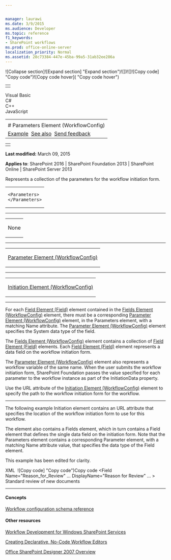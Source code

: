 ```yaml
---


manager: laurawi
ms.date: 3/9/2015
ms.audience: Developer
ms.topic: reference
f1_keywords:
- SharePoint workflows
ms.prod: office-online-server
localization_priority: Normal
ms.assetid: 28c73384-447e-45ba-99a5-31ab32ee286a
---
```


![Collapse
section]![Expand
section] "Expand section")![]()![])![]![]()![Copy
code] "Copy code")![Copy code
hover]( "Copy code hover")
<table>
<tbody>
<tr class="odd">
<td align="left"></td>
</tr>
</tbody>
</table>

Visual Basic  
C\#  
C++  
JavaScript  

<table>
<tbody>
<tr class="odd">
<td align="left"><span id="runningHeaderText"></span></td>
</tr>
<tr class="even">
<td align="left"># Parameters Element (WorkflowConfig)</td>
</tr>
<tr class="odd">
<td align="left"><a href="#exampleToggle">Example</a>  <a href="#seeAlsoToggle">See also</a>  <span id="headfeedbackarea" class="feedbackhead"><a href="javascript:SubmitFeedback(&#39;docthis@Microsoft.com&#39;,&#39;&#39;,&#39;&#39;,&#39;&#39;,&#39;1.0.18082.1225&#39;,&#39;%0\dThank%20you%20for%20your%20feedback.%20The%20developer%20writing%20teams%20use%20your%20feedback%20to%20improve%20documentation.%20While%20we%20are%20reviewing%20your%20feedback,%20we%20may%20send%20you%20e-mail%20to%20ask%20for%20clarification%20or%20feedback%20on%20a%20solution.%20We%20do%20not%20use%20your%20e-mail%20address%20for%20any%20other%20purpose%20and%20we%20delete%20it%20after%20we%20finish%20our%20review.%0\AFor%20further%20information%20about%20the%20privacy%20policies%20of%20Microsoft,%20please%20see%20http://privacy.microsoft.com/en-us/default.aspx.%0\A%0\d&#39;,&#39;Customer%20feedback&#39;);">Send feedback</a></span></td>
</tr>
</tbody>
</table>

<table>
<colgroup>
<col width="100%" />
</colgroup>
<tbody>
<tr class="odd">
<td align="left"></td>
</tr>
</tbody>
</table>

**Last modified:** March 09, 2015

**Applies to**: SharePoint 2016 | SharePoint Foundation 2013 |
SharePoint Online | SharePoint Server 2013

Represents a collection of the parameters for the workflow initiation
form.

<span codelanguage="other"></span>
<table>
<colgroup>
<col width="100%" />
</colgroup>
<tbody>
<tr class="odd">
<td align="left"><pre><code>&lt;Parameters&gt;
&lt;/Parameters&gt;</code></pre></td>
</tr>
</tbody>
</table>


-----------------------------------------------------------------------------------------------------------------------------------------------------------------------------------------------

<table>
<colgroup>
<col width="100%" />
</colgroup>
<tbody>
<tr class="odd">
<td align="left"><p>None</p></td>
</tr>
</tbody>
</table>


---------------------------------------------------------------------------------------------------------------------------------------------------------------------------------------------------

<table>
<colgroup>
<col width="100%" />
</colgroup>
<tbody>
<tr class="odd">
<td align="left"><p><span sdata="link"><a href="parameter-element-workflowconfig.md">Parameter Element (WorkflowConfig)</a></span></p></td>
</tr>
</tbody>
</table>


----------------------------------------------------------------------------------------------------------------------------------------------------------------------------------------------------

<table>
<colgroup>
<col width="100%" />
</colgroup>
<tbody>
<tr class="odd">
<td align="left"><p><span sdata="link"><a href="initiation-element-workflowconfig.md">Initiation Element (WorkflowConfig)</a></span></p></td>
</tr>
</tbody>
</table>


----------------------------------------------------------------------------------------------------------------------------------------------------------------------------------------------------------------------------

For each [Field Element
(Field)](field-element-field.md)</span> element
contained in the [Fields Element
(WorkflowConfig)](fields-element-workflowconfig.md)</span>
element, there must be a corresponding [Parameter
Element
(WorkflowConfig)](parameter-element-workflowconfig.md)</span>
element, in the Parameters element, with a matching Name attribute. The
[Parameter Element
(WorkflowConfig)](parameter-element-workflowconfig.md)</span>
element specifies the System data type of the field.

The [Fields Element
(WorkflowConfig)](fields-element-workflowconfig.md)</span>
element contains a collection of [Field Element
(Field)](field-element-field.md)</span> elements. Each
[Field Element
(Field)](field-element-field.md)</span> element
represents a data field on the workflow initiation form.

The [Parameter Element
(WorkflowConfig)](parameter-element-workflowconfig.md)</span>
element also represents a workflow variable of the same name. When the
user submits the workflow initiation form, SharePoint Foundation passes
the value specified for each parameter to the workflow instance as part
of the <span sdata="cer"
target="P:Microsoft.SharePoint.Workflow.SPWorkflowActivationProperties.InitiationData"><span
class="nolink">InitiationData</span></span> property.

Use the URL attribute of the [Initiation Element
(WorkflowConfig)](initiation-element-workflowconfig.md)</span>
element to specify the path to the workflow initiation form for the
workflow.


------------------------------------------------------------------------------------------------------------------------------------------------------------------------------------------

The following example Initiation element contains an URL attribute that
specifies the location of the workflow initiation form to use for this
workflow.

The element also contains a Fields element, which in turn contains a
Field element that defines the single data field on the initiation form.
Note that the Parameters element contains a corresponding Parameter
element, with a matching Name attribute value, that specifies the data
type of the Field element.

This example has been edited for clarity.

<span codelanguage="xmlLang"></span>
XML 
<span class="copyCode" onclick="CopyCode(this)"
onkeypress="CopyCode_CheckKey(this, event)"
onmouseover="ChangeCopyCodeIcon(this)"
onmouseout="ChangeCopyCodeIcon(this)" tabindex="0">![Copy
code] "Copy code")Copy code</span>
    <Initiation 
        URL="Workflows/Notify Me/Notify Me.aspx">
      <Fields>
        <Field 
          Name="Reason_for_Review" 
          …
          DisplayName="Reason for Review" 
          …
        >
          <Default>Standard review of new documents</Default>
        </Field>
      </Fields>
      <Parameters>
        <Parameter Name="Reason_for_Review" Type="System.String" />
      </Parameters>
    </Initiation>


-------------------------------------------------------------------------------------------------------------------------------------------------------------------------------------------

#### Concepts

[Workflow configuration schema
reference](workflow-configuration-schema-reference.md)</span>

#### Other resources

[Workflow Development for Windows SharePoint
Services](http://msdn.microsoft.com/library/ad7a5bf2-fab0-4b30-ae0b-46b15f16b491(Office.15).aspx)

[Creating Declarative, No-Code Workflow
Editors](http://msdn.microsoft.com/library/60dfda8d-e724-4d7d-9578-aa239c362dcf(Office.15).aspx)

[Office SharePoint Designer 2007
Overview](http://msdn.microsoft.com/library/5ef4e933-564e-4dea-b2f4-c1b621774969(Office.15).aspx)









